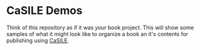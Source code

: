 # CaSILE Demos

Think of this repository as if it was _your_ book project. This will show some samples of what it might look like to organize a book an it's contents for publishing using [CaSILE][casile].

[casile]: https://github.com/alerque/casile
